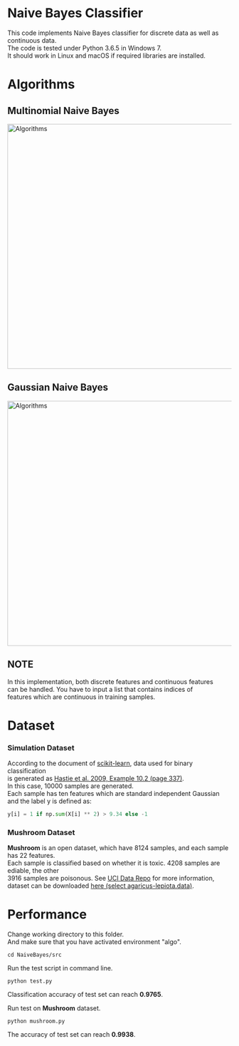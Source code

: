 # Naive Bayes Classifier

This code implements Naive Bayes classifier for discrete data as well as continuous data.  
The code is tested under Python 3.6.5 in Windows 7.  
It should work in Linux and macOS if required libraries are installed.

# Algorithms

## Multinomial Naive Bayes

<img src="https://github.com/quqixun/MLAlgorithms/blob/master/NaiveBayes/images/multinomialNB.png" alt="Algorithms" width="550">

## Gaussian Naive Bayes

<img src="https://github.com/quqixun/MLAlgorithms/blob/master/NaiveBayes/images/gaussianNB.png" alt="Algorithms" width="550">

## NOTE

In this implementation, both discrete features and continuous features  
can be handled. You have to input a list that contains indices of  
features which are continuous in training samples.

# Dataset

### Simulation Dataset

According to the document of [scikit-learn](http://scikit-learn.org/stable/modules/generated/sklearn.datasets.make_hastie_10_2.html), data used for binary classification  
is generated as [Hastie et al. 2009, Example 10.2 (page 337)](https://web.stanford.edu/~hastie/Papers/ESLII.pdf).  
In this case, 10000 samples are generated.  
Each sample has ten features which are standard independent Gaussian  
and the label y is defined as:

```python
y[i] = 1 if np.sum(X[i] ** 2) > 9.34 else -1
```

### Mushroom Dataset

**Mushroom** is an open dataset, which have 8124 samples, and each sample has 22 features.  
Each sample is classified based on whether it is toxic. 4208 samples are ediable, the other  
3916 samples are poisonous. See [UCI Data Repo](http://archive.ics.uci.edu/ml/datasets/Mushroom) for more information,  
dataset can be downloaded [here (select agaricus-lepiota.data)](http://archive.ics.uci.edu/ml/machine-learning-databases/mushroom/).

# Performance

Change working directory to this folder.  
And make sure that you have activated environment "algo".
```
cd NaiveBayes/src
```

Run the test script in command line.
```
python test.py
```

Classification accuracy of test set can reach **0.9765**.  

Run test on **Mushroom** dataset.
```
python mushroom.py
```

The accuracy of test set can reach **0.9938**.